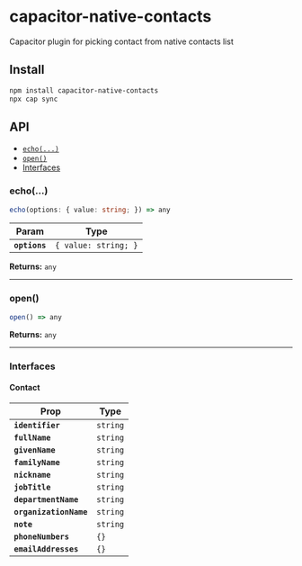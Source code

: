 # capacitor-native-contacts

Capacitor plugin for picking contact from native contacts list

## Install

```bash
npm install capacitor-native-contacts
npx cap sync
```

## API

<docgen-index>

* [`echo(...)`](#echo)
* [`open()`](#open)
* [Interfaces](#interfaces)

</docgen-index>

<docgen-api>
<!--Update the source file JSDoc comments and rerun docgen to update the docs below-->

### echo(...)

```typescript
echo(options: { value: string; }) => any
```

| Param         | Type                            |
| ------------- | ------------------------------- |
| **`options`** | <code>{ value: string; }</code> |

**Returns:** <code>any</code>

--------------------


### open()

```typescript
open() => any
```

**Returns:** <code>any</code>

--------------------


### Interfaces


#### Contact

| Prop                   | Type                |
| ---------------------- | ------------------- |
| **`identifier`**       | <code>string</code> |
| **`fullName`**         | <code>string</code> |
| **`givenName`**        | <code>string</code> |
| **`familyName`**       | <code>string</code> |
| **`nickname`**         | <code>string</code> |
| **`jobTitle`**         | <code>string</code> |
| **`departmentName`**   | <code>string</code> |
| **`organizationName`** | <code>string</code> |
| **`note`**             | <code>string</code> |
| **`phoneNumbers`**     | <code>{}</code>     |
| **`emailAddresses`**   | <code>{}</code>     |

</docgen-api>
